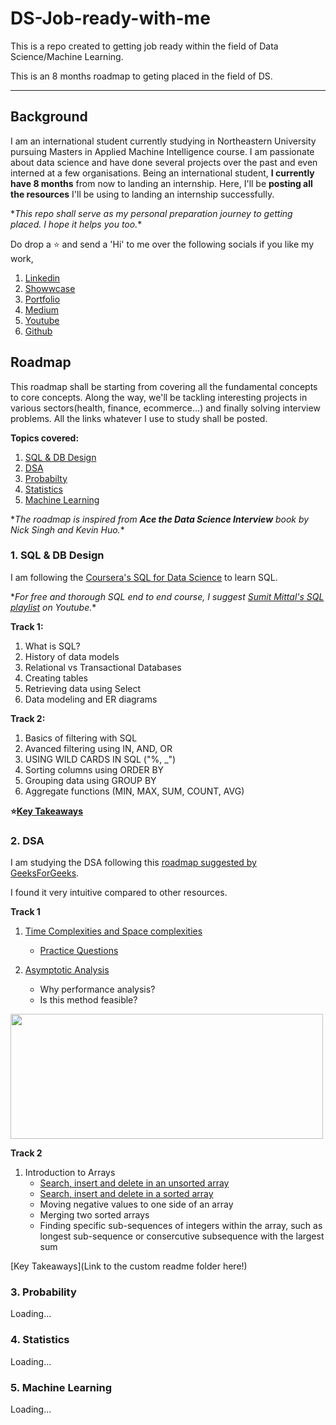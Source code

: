 # DS-Job-ready-with-me
This is a repo created to getting job ready within the field of Data Science/Machine Learning.

This is an 8 months roadmap to geting placed in the field of DS. 

---

## Background
I am an international student currently studying in Northeastern University pursuing Masters in Applied Machine Intelligence course. I am passionate about data science and have done several projects over the past and even interned at a few organisations.
Being an international student, **I currently have 8 months** from now to landing an internship. Here, I'll be **posting all the resources** I'll be using to landing an internship successfully. 

\**This repo shall serve as my personal preparation journey to getting placed. I hope it helps you too.*\*

Do drop a ⭐ and send a 'Hi' to me over the following socials if you like my work,
1. [Linkedin](https://linkedin.com/in/aditya-nikhil)
2. [Showwcase](https://www.showwcase.com/adityanikhil595)
2. [Portfolio](https://adityanikhil.github.io/main/)
3. [Medium](https://medium.com/@cracksunday.com)
4. [Youtube](https://www.youtube.com/user/DANstudiosable/videos?view_as=subscriber)
5. [Github](https://www.github.com/adityanikhil)

## Roadmap
This roadmap shall be starting from covering all the fundamental concepts to core concepts. Along the way, we'll be tackling interesting projects in various sectors(health, finance, ecommerce...) and finally solving interview problems. All the links whatever I use to study shall be posted. 

**Topics covered:** 
1. [SQL & DB Design](#1-sql--db-design)
2. [DSA](#2-dsa)
3. [Probabilty](#3-probability)
4. [Statistics](#4-statistics)
5. [Machine Learning](#5-machine-learning)

\**The roadmap is inspired from **Ace the Data Science Interview** book by Nick Singh and Kevin Huo.*\*

### 1. SQL & DB Design
I am following the [Coursera's SQL for Data Science](https://www.coursera.org/learn/sql-for-data-science) to learn SQL.

\**For free and thorough SQL end to end course, I suggest [Sumit Mittal's SQL playlist](https://www.youtube.com/watch?v=zAOUpVM6R6I&list=PLtgiThe4j67rAoPmnCQmcgLS4iIc5ungg) on Youtube.*\*

**Track 1:** 
  1. What is SQL?
  2. History of data models
  3. Relational vs Transactional Databases
  4. Creating tables 
  5. Retrieving data using Select 
  6. Data modeling and ER diagrams

**Track 2:**
  1. Basics of filtering with SQL
  2. Avanced filtering using IN, AND, OR
  3. USING WILD CARDS IN SQL ("%, _")
  4. Sorting columns using ORDER BY
  5. Grouping data using GROUP BY
  6. Aggregate functions (MIN, MAX, SUM, COUNT, AVG)

**⭐[Key Takeaways](1.%20SQL%20%26%20DB%20Design/README.md)**


### 2. DSA
I am studying the DSA following this [roadmap suggested by GeeksForGeeks](https://www.geeksforgeeks.org/complete-roadmap-to-learn-dsa-from-scratch/).

I found it very intuitive compared to other resources. 

**Track 1**
1. [Time Complexities and Space complexities](https://www.geeksforgeeks.org/understanding-time-complexity-simple-examples/)
    - [Practice Questions](https://www.geeksforgeeks.org/practice-questions-time-complexity-analysis/)

2. [Asymptotic Analysis](https://www.geeksforgeeks.org/asymptotic-notation-and-analysis-based-on-input-size-of-algorithms/)      
    - Why performance analysis?
    - Is this method feasible?  

<img src='https://media.geeksforgeeks.org/wp-content/cdn-uploads/mypic.png' width='500' height='200'>

**Track 2**
1. Introduction to Arrays
    - [Search, insert and delete in an unsorted array](https://www.geeksforgeeks.org/search-insert-and-delete-in-an-unsorted-array/)
    - [Search, insert and delete in a sorted array](https://www.geeksforgeeks.org/search-insert-and-delete-in-a-sorted-array/)
    - Moving negative values to one side of an array
    - Merging two sorted arrays
    - Finding specific sub-sequences of integers within the array, such as longest sub-sequence or consercutive subsequence with the largest sum

[Key Takeaways](Link to the custom readme folder here!)

### 3. Probability
Loading... 

### 4. Statistics
Loading... 

### 5. Machine Learning
Loading...
